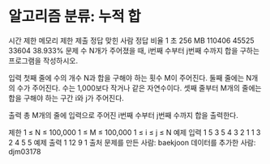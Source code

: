 # 알고리즘 분류: 누적 합

시간 제한	메모리 제한	제출	정답	맞힌 사람	정답 비율
1 초	256 MB	110406	45525	33604	38.933%
문제
수 N개가 주어졌을 때, i번째 수부터 j번째 수까지 합을 구하는 프로그램을 작성하시오.

입력
첫째 줄에 수의 개수 N과 합을 구해야 하는 횟수 M이 주어진다. 둘째 줄에는 N개의 수가 주어진다. 수는 1,000보다 작거나 같은 자연수이다. 셋째 줄부터 M개의 줄에는 합을 구해야 하는 구간 i와 j가 주어진다.

출력
총 M개의 줄에 입력으로 주어진 i번째 수부터 j번째 수까지 합을 출력한다.

제한
1 ≤ N ≤ 100,000
1 ≤ M ≤ 100,000
1 ≤ i ≤ j ≤ N
예제 입력 1 
5 3
5 4 3 2 1
1 3
2 4
5 5
예제 출력 1 
12
9
1
출처
문제를 만든 사람: baekjoon
데이터를 추가한 사람: djm03178
